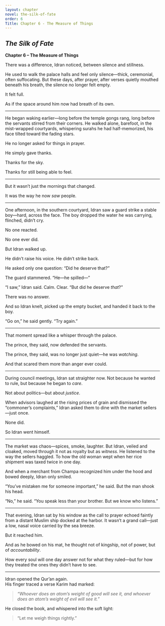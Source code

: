 ```yaml
---
layout: chapter
novel: the-silk-of-fate
order: 6
Title: Chapter 6 - The Measure of Things
---
```


## *The Silk of Fate*  
**Chapter 6 – The Measure of Things**

There was a difference, Idran noticed, between silence and stillness.

He used to walk the palace halls and feel only silence—thick, ceremonial, often suffocating. But these days, after prayer, after verses quietly mouthed beneath his breath, the silence no longer felt empty.

It felt full.

As if the space around him now had breath of its own.

---

He began waking earlier—long before the temple gongs rang, long before the servants stirred from their corners. He walked alone, barefoot, in the mist-wrapped courtyards, whispering surahs he had half-memorized, his face tilted toward the fading stars.

He no longer asked for things in prayer.

He simply gave thanks.

Thanks for the sky.

Thanks for still being able to feel.

---

But it wasn’t just the mornings that changed.

It was the way he now *saw* people.

---

One afternoon, in the southern courtyard, Idran saw a guard strike a stable boy—hard, across the face. The boy dropped the water he was carrying, flinched, didn’t cry.

No one reacted.

No one ever did.

But Idran walked up.

He didn’t raise his voice. He didn’t strike back.

He asked only one question: “Did he deserve that?”

The guard stammered. “He—he spilled—”

“I saw,” Idran said. Calm. Clear. “But did he deserve *that*?”

There was no answer.

And so Idran knelt, picked up the empty bucket, and handed it back to the boy.

“Go on,” he said gently. “Try again.”

---

That moment spread like a whisper through the palace.

The prince, they said, now defended the servants.

The prince, they said, was no longer just quiet—he was *watching*.

And that scared them more than anger ever could.

---

During council meetings, Idran sat straighter now. Not because he wanted to rule, but because he began to *care*.

Not about politics—but about *justice*.

When advisors laughed at the rising prices of grain and dismissed the “commoner’s complaints,” Idran asked them to dine with the market sellers—just once.

None did.

So Idran went himself.

---

The market was chaos—spices, smoke, laughter. But Idran, veiled and cloaked, moved through it not as royalty but as *witness*. He listened to the way the sellers haggled. To how the old woman wept when her rice shipment was taxed twice in one day.

And when a merchant from Champa recognized him under the hood and bowed deeply, Idran only smiled.

“You’ve mistaken me for someone important,” he said. But the man shook his head.

“No,” he said. “You speak less than your brother. But we know who listens.”

---

That evening, Idran sat by his window as the call to prayer echoed faintly from a distant Muslim ship docked at the harbor. It wasn’t a grand call—just a low, nasal voice carried by the sea breeze.

But it reached him.

And as he bowed on his mat, he thought not of kingship, not of power, but of *accountability*.

How every soul will one day answer not for what they ruled—but for how they treated the ones they didn’t have to see.

---

Idran opened the Qur’an again.  
His finger traced a verse Karim had marked:

> *“Whoever does an atom’s weight of good will see it, and whoever does an atom’s weight of evil will see it.”*

He closed the book, and whispered into the soft light:

> “Let me weigh things rightly.”